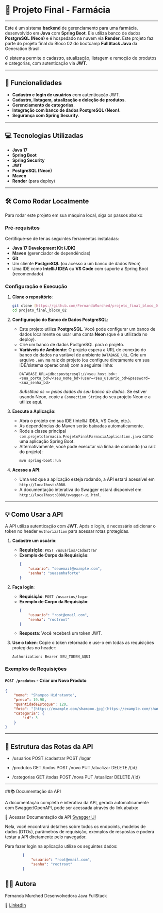 # 🏪 Projeto Final - Farmácia

---

Este é um sistema **backend** de gerenciamento para uma farmácia, desenvolvido em **Java** com **Spring Boot**. Ele utiliza banco de dados **PostgreSQL (Neon)** e é hospedado na nuvem via **Render**. Este projeto faz parte do projeto final do Bloco 02 do bootcamp **FullStack Java** da Generation Brasil.

O sistema permite o cadastro, atualização, listagem e remoção de produtos e categorias, com autenticação via **JWT**.

---

## 🚀 Funcionalidades

* **Cadastro e login de usuários** com autenticação JWT.
* **Cadastro, listagem, atualização e deleção de produtos**.
* **Gerenciamento de categorias**.
* **Integração com banco de dados PostgreSQL (Neon)**.
* **Segurança com Spring Security**.

---

## 💻 Tecnologias Utilizadas

* **Java 17**
* **Spring Boot**
* **Spring Security**
* **JWT**
* **PostgreSQL (Neon)**
* **Maven**
* **Render** (para deploy)

---

## 🛠️ Como Rodar Localmente

Para rodar este projeto em sua máquina local, siga os passos abaixo:

### Pré-requisitos

Certifique-se de ter as seguintes ferramentas instaladas:

* **Java 17 Development Kit (JDK)**
* **Maven** (gerenciador de dependências)
* **Git**
* Um cliente **PostgreSQL** (ou acesso a um banco de dados Neon)
* Uma IDE como **IntelliJ IDEA** ou **VS Code** com suporte a Spring Boot (recomendado)

### Configuração e Execução

1.  **Clone o repositório**:
    ```bash
    git clone [https://github.com/FernandaMurched/projeto_final_bloco_02.git](https://github.com/FernandaMurched/projeto_final_bloco_02.git)
    cd projeto_final_bloco_02
    ```

2.  **Configuração do Banco de Dados PostgreSQL**:
    * Este projeto utiliza **PostgreSQL**. Você pode configurar um banco de dados localmente ou usar uma conta **Neon** (que é a utilizada no deploy).
    * Crie um banco de dados PostgreSQL para o projeto.
    * **Variáveis de Ambiente**: O projeto espera a URL de conexão do banco de dados na variável de ambiente `DATABASE_URL`. Crie um arquivo `.env` na raiz do projeto (ou configure diretamente em sua IDE/sistema operacional) com a seguinte linha:
        ```
        DATABASE_URL=jdbc:postgresql://<seu_host_bd>:<sua_porta_bd>/<seu_nome_bd>?user=<seu_usuario_bd>&password=<sua_senha_bd>
        ```
        *Substitua os `<>` pelos dados do seu banco de dados.* Se estiver usando Neon, copie a `Connection String` do seu projeto Neon e a utilize aqui.

3.  **Execute a Aplicação**:
    * Abra o projeto em sua IDE (IntelliJ IDEA, VS Code, etc.).
    * As dependências do Maven serão baixadas automaticamente.
    * Rode a classe principal `com.projetofarmacia.ProjetoFinalFarmaciaApplication.java` como uma aplicação Spring Boot.
    * Alternativamente, você pode executar via linha de comando (na raiz do projeto):
        ```bash
        mvn spring-boot:run
        ```

4.  **Acesse a API**:
    * Uma vez que a aplicação esteja rodando, a API estará acessível em `http://localhost:8080`.
    * A documentação interativa do Swagger estará disponível em: `http://localhost:8080/swagger-ui.html`.

---

## 💡 Como Usar a API

A API utiliza autenticação com **JWT**. Após o login, é necessário adicionar o token no header `Authorization` para acessar rotas protegidas.

1.  **Cadastre um usuário**:
    * **Requisição**: `POST /usuarios/cadastrar`
    * **Exemplo de Corpo da Requisição**:
        ```json
        {
            "usuario": "seuemail@example.com",
            "senha": "suasenhaforte"
        }
        ```

2.  **Faça login**:
    * **Requisição**: `POST /usuarios/logar`
    * **Exemplo de Corpo da Requisição**:
        ```json
        {
            "usuario": "root@email.com",
            "senha": "rootroot"
        }
        ```
    * **Resposta**: Você receberá um token JWT.

3.  **Use o token**: Copie o token retornado e use-o em todas as requisições protegidas no header:
    ```
    Authorization: Bearer SEU_TOKEN_AQUI
    ```

### Exemplos de Requisições

#### `POST /produtos` - Criar um Novo Produto

```json
{
    "nome": "Shampoo Hidratante",
    "preco": 19.90,
    "quantidadeEstoque": 120,
    "foto": "[https://example.com/shampoo.jpg](https://example.com/shampoo.jpg)",
    "categoria": {
        "id": 3
    }
}
```

---

## 📁 Estrutura das Rotas da API

- /usuarios
POST /cadastrar
POST /logar

- /produtos
GET /todos
POST /novo
PUT /atualizar
DELETE /{id}

- /categorias
GET /todas
POST /nova
PUT /atualizar
DELETE /{id}

---

##📚 Documentação da API

A documentação completa e interativa da API, gerada automaticamente com Swagger/OpenAPI, pode ser acessada através do link abaixo:

🔗 Acessar Documentação da API [Swagger UI](https://projetofarmacia-w93b.onrender.com/)

Nela, você encontrará detalhes sobre todos os endpoints, modelos de dados (DTOs), parâmetros de requisição, exemplos de respostas e poderá testar a API diretamente pelo navegador.

Para fazer login na aplicação utilize os seguintes dados: 

```json
        {
            "usuario": "root@email.com",
            "senha": "rootroot"
        }
```

## 👩‍💻 Autora
Fernanda Murched
Desenvolvedora Java FullStack

🔗 [LinkedIn](https://www.linkedin.com/in/fernandamurched/)